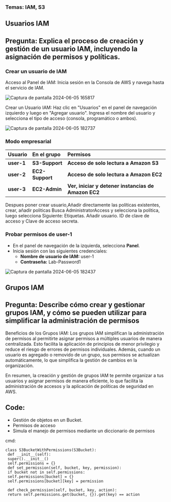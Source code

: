 ### Temas: IAM, S3

## Usuarios IAM
## Pregunta: Explica el proceso de creación y gestión de un usuario IAM, incluyendo la asignación de permisos y políticas.
### Crear un usuario de IAM

Acceso al Panel de IAM: Inicia sesión en la Consola de AWS y navega hasta el servicio de IAM.

![Captura de pantalla 2024-06-05 165817](https://github.com/Lila-Huanca/Trabajos-individuales-COMUNICACION-DE-DATOS-Y-REDES/assets/166184502/ea45be8d-e898-4309-b972-805a6a69ae77)

Crear un Usuario IAM: Haz clic en "Usuarios" en el panel de navegación izquierdo y luego en "Agregar usuario". Ingresa el nombre del usuario y selecciona el tipo de acceso (consola, programático o ambos).

![Captura de pantalla 2024-06-05 182737](https://github.com/Lila-Huanca/Trabajos-individuales-COMUNICACION-DE-DATOS-Y-REDES/assets/166184502/33971303-5f60-4189-8fa9-04d70192f760)


### **Modo empresarial**

|**Usuario**|**En el grupo**|**Permisos**|
| :- | :- | :- |
|**user-1**|**S3-Support**|**Acceso de solo lectura a Amazon S3**|
|**user-2**|**EC2-Support**|**Acceso de solo lectura a Amazon EC2**|
|**user-3**|**EC2-Admin**|**Ver, iniciar y detener instancias de Amazon EC2**|


 Despues poner crear usuario,Añadir directamente las políticas existentes, crear, añadir politicas  Busca AdministratorAccess y selecciona la política, luego selecciona Siguiente: Etiquetas. Añadir usuario.  ID de clave de acceso y Clave de acceso secreta.

 ### **Probar permisos de user-1**

- En el panel de navegación de la izquierda, selecciona **Panel**.
- Inicia sesión con las siguientes credenciales:
  - **Nombre de usuario de IAM:** user-1
  - **Contraseña:** Lab-Password1
 
![Captura de pantalla 2024-06-05 182437](https://github.com/Lila-Huanca/Trabajos-individuales-COMUNICACION-DE-DATOS-Y-REDES/assets/166184502/f35cc8f7-65ee-4358-996f-0fdd05dac6e5)


## Grupos IAM
## Pregunta: Describe cómo crear y gestionar grupos IAM, y cómo se pueden utilizar para simplificar la administración de permisos

Beneficios de los Grupos IAM: Los grupos IAM simplifican la administración de permisos al permitirte asignar permisos a múltiples usuarios de manera centralizada. Esto facilita la aplicación de principios de menor privilegio y reduce el riesgo de errores de permisos individuales. Además, cuando un usuario es agregado o removido de un grupo, sus permisos se actualizan automáticamente, lo que simplifica la gestión de cambios en la organización.

En resumen, la creación y gestión de grupos IAM te permite organizar a tus usuarios y asignar permisos de manera eficiente, lo que facilita la administración de accesos y la aplicación de políticas de seguridad en AWS.


## Code: 

- Gestión de objetos en un Bucket.
- Permisos de acceso
- Simula el manejo de permisos mediante un diccionario de permisos

cmd: 

```
class S3BucketWithPermissions(S3Bucket):
 def __init__(self):
 super().__init__()
 self.permissions = {}
 def set_permission(self, bucket, key, permission):
 if bucket not in self.permissions:
 self.permissions[bucket] = {}
 self.permissions[bucket][key] = permission

 def check_permission(self, bucket, key, action):
 return self.permissions.get(bucket, {}).get(key) == action

```



